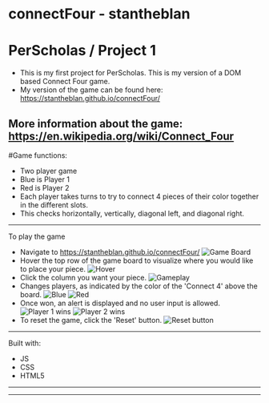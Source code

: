 # connectFour - stantheblan
# PerScholas / Project 1
- This is my first project for PerScholas. This is my version of a DOM based Connect Four game. 
- My version of the game can be found here: https://stantheblan.github.io/connectFour/

More information about the game: https://en.wikipedia.org/wiki/Connect_Four
--------------------------------------------------
#Game functions:
- Two player game
- Blue is Player 1
- Red is Player 2
- Each player takes turns to try to connect 4 pieces of their color together in the different slots. 
- This checks horizontally, vertically, diagonal left, and diagonal right.  
--------------------------------------------------
To play the game
- Navigate to https://stantheblan.github.io/connectFour/ 
![Game Board](https://i.gyazo.com/c6e5c57963d8cc50700d2d86db7e9719.png)
- Hover the top row of the game board to visualize where you would like to place your piece.
![Hover](https://i.gyazo.com/c0c824ec862fb75239fb7a3750807055.png)
- Click the column you want your piece.
![Gameplay](https://i.gyazo.com/91203fb645b805c65e99b4e5bf5e6129.png)
- Changes players, as indicated by the color of the 'Connect 4' above the board.
![Blue](https://i.gyazo.com/e3375a734892a24e1e539dea516e00c6.png)
![Red](https://i.gyazo.com/6fffc49565e9548e1f82b631e34c2b45.png)
- Once won, an alert is displayed and no user input is allowed.
![Player 1 wins](https://i.gyazo.com/36901d63f1ea43a87f6da608dc17dc6d.png)
![Player 2 wins](https://i.gyazo.com/489fb01b62c2fdaa37bbff12f1ce2253.png)
- To reset the game, click the 'Reset' button.
![Reset button](https://i.gyazo.com/26b2b7f66df148383817060dab25efb3.png)
--------------------------------------------------
Built with:
- JS
- CSS
- HTML5
--------------------------------------------------
--------------------------------------------------
